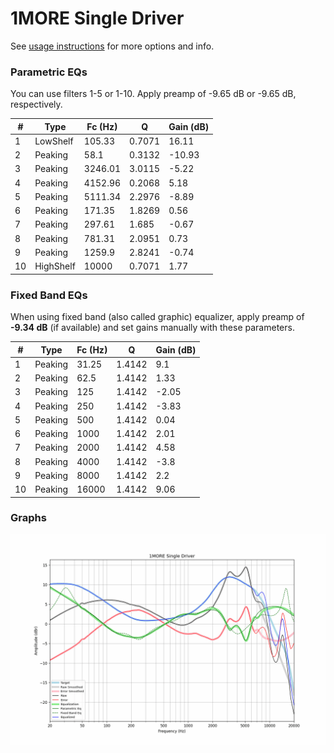 # 1MORE Single Driver
See [usage instructions](https://github.com/jaakkopasanen/AutoEq#usage) for more options and info.

### Parametric EQs
You can use filters 1-5 or 1-10. Apply preamp of -9.65 dB or -9.65 dB, respectively.

|   # | Type      |   Fc (Hz) |      Q |   Gain (dB) |
|-----|-----------|-----------|--------|-------------|
|   1 | LowShelf  |    105.33 | 0.7071 |       16.11 |
|   2 | Peaking   |     58.1  | 0.3132 |      -10.93 |
|   3 | Peaking   |   3246.01 | 3.0115 |       -5.22 |
|   4 | Peaking   |   4152.96 | 0.2068 |        5.18 |
|   5 | Peaking   |   5111.34 | 2.2976 |       -8.89 |
|   6 | Peaking   |    171.35 | 1.8269 |        0.56 |
|   7 | Peaking   |    297.61 | 1.685  |       -0.67 |
|   8 | Peaking   |    781.31 | 2.0951 |        0.73 |
|   9 | Peaking   |   1259.9  | 2.8241 |       -0.74 |
|  10 | HighShelf |  10000    | 0.7071 |        1.77 |

### Fixed Band EQs
When using fixed band (also called graphic) equalizer, apply preamp of **-9.34 dB** (if available) and set gains manually with these parameters.

|   # | Type    |   Fc (Hz) |      Q |   Gain (dB) |
|-----|---------|-----------|--------|-------------|
|   1 | Peaking |     31.25 | 1.4142 |        9.1  |
|   2 | Peaking |     62.5  | 1.4142 |        1.33 |
|   3 | Peaking |    125    | 1.4142 |       -2.05 |
|   4 | Peaking |    250    | 1.4142 |       -3.83 |
|   5 | Peaking |    500    | 1.4142 |        0.04 |
|   6 | Peaking |   1000    | 1.4142 |        2.01 |
|   7 | Peaking |   2000    | 1.4142 |        4.58 |
|   8 | Peaking |   4000    | 1.4142 |       -3.8  |
|   9 | Peaking |   8000    | 1.4142 |        2.2  |
|  10 | Peaking |  16000    | 1.4142 |        9.06 |

### Graphs
![](./1MORE%20Single%20Driver.png)
